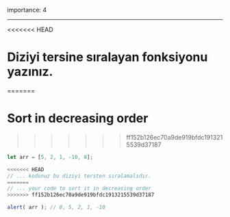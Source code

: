 importance: 4

---

<<<<<<< HEAD
# Diziyi tersine sıralayan fonksiyonu yazınız.
=======
# Sort in decreasing order
>>>>>>> ff152b126ec70a9de919bfdc1913215539d37187

```js
let arr = [5, 2, 1, -10, 8];

<<<<<<< HEAD
// ... kodunuz bu diziyi tersten sıralamalıdır.
=======
// ... your code to sort it in decreasing order
>>>>>>> ff152b126ec70a9de919bfdc1913215539d37187

alert( arr ); // 8, 5, 2, 1, -10
```

